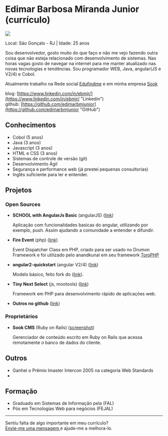 # Edimar Barbosa Miranda Junior (currículo)

<img src="https://s.gravatar.com/avatar/cd508377affc0de2b74b456211cf383d?s=80" />

Local: São Gonçalo - RJ | Idade: 25 anos

Sou desenvolvedor, gosto muito do que faço e não me vejo fazendo outra coisa que não esteja relacionado com desenvolvimento de sistemas. Nas horas vagas gosto de navegar na internet para me manter atualizado nas novas tecnologias e tendências. Sou programador WEB, Java, angular(JS e V2/4) e Cobol.

Atualmente trabalho na Rede social [Edufindme](http://edufindme.com "Link") e em minha empresa [Sook](http://sook.com.br "link")

blog: [https://www.linkedin.com/in/ebmjr/](https://www.linkedin.com/in/ebmjr/ "Linkedin")  
github: [https://github.com/edimarbmjunior](https://github.com/edimarbmjunior "GitHub")

## Conhecimentos

* Cobol (5 anos)
* Java (3 anos)
* Javascript (3 anos)
* HTML e CSS (3 anos)
* Sistemas de controle de versão (git)
* Desenvolvimento Ágil
* Segurança e performance web (já prestei pequenas consultorias)
* Inglês suficiente para ler e entender.

## Projetos

### Open Sources

* **SCHOOL with AngularJs Basic** (angularJS) ([link](https://github.com/edimarbmjunior/SCHOOL-AngularJs "github"))  
 
   Aplicação com funcionalidades basicas do angular, utilizando por exemplo, push. Assim ajudando a comunidade a entender e difundir.

* **Fire Event** (php) ([link](https://github.com/danillos/fire_event "github"))  

   Event Dispatcher Class em PHP, criado para ser usado no Drumon Framework e foi utilizado pelo anandkunal em seu framework [ToroPHP](https://github.com/anandkunal/ToroPHP "github") 


* **angular2-quickstart** (angular V2/4) ([link](https://github.com/edimarbmjunior/angular2-quickstart "link"))  
 
   Modelo básico, feito fork do ([link](https://github.com/plinionaves "Link - Plinio")).


* **Tiny Next Select** (js, mootools) ([link](http://www.danillocesar.com.br/labs/tiny-next-select "link")) 

   Framework em PHP para desenvolvimento rápido de aplicações web.


* **Outros no github** ([link](https://github.com/danillos "link")) 


### Proprietários

* **Sook CMS** (Ruby on Rails) ([screenshot](https://github.com/danillos/curriculo/raw/master/images/cms_sook.jpg "foto"))  

  Gerenciador de conteúdo escrito em Ruby on Rails que acessa remotamente o banco de dados do cliente.

## Outros

* Ganhei o Prêmio Imaster Intercon 2005 na categoria Web Standards
* 

## Formação

* Graduado em Sistemas de Informação pela (FAL)
* Pós em Tecnologias Web para negócios (FEJAL)
 

--- 

  
Sentiu falta de algo importante em meu currículo?  
[Envie-me uma mensagem ](https://github.com/inbox/new/danillos "Envie-me uma mensagem ") e ajude-me a melhora-lo.
